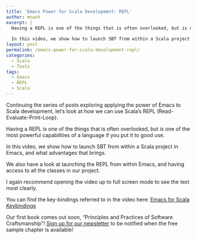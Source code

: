 ```yaml
---
title: 'Emacs Power for Scala Development: REPL'
author: mnash
excerpt: |
  Having a REPL is one of the things that is often overlooked, but is one of the most powerful capabilities of a language if you put it to good use.
  
  In this video, we show how to launch SBT from within a Scala project in Emacs, and what advantages that brings.
layout: post
permalink: /emacs-power-for-scala-development-repl/
categories:
  - Scala
  - Tools
tags:
  - Emacs
  - REPL
  - Scala
---
```

Continuing the series of posts exploring applying the power of Emacs to Scala development, let&#8217;s look at how we can use Scala&#8217;s REPL (Read-Evaluate-Print-Loop).

Having a REPL is one of the things that is often overlooked, but is one of the most powerful capabilities of a language if you put it to good use.

In this video, we show how to launch SBT from within a Scala project in Emacs, and what advantages that brings.

We also have a look at launching the REPL from within Emacs, and having access to all the classes in our project.

I again recommend opening the video up to full screen mode to see the text most clearly.



You can find the key-bindings referred to in the video here: <a href="http://jglobal.com/emacs-for-scala-keybindings/" target="_new">Emacs for Scala Keybindings</a>

Our first book comes out soon, &#8220;Principles and Practices of Software Craftsmanship&#8221;! [Sign up for our newsletter][1] to be notified when the free sample chapter is available!

 [1]: http://jglobal.com/emacs-for-scala-keybindings/